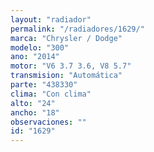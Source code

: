 ```yaml
---
layout: "radiador"
permalink: "/radiadores/1629/"
marca: "Chrysler / Dodge"
modelo: "300"
ano: "2014"
motor: "V6 3.7 3.6, V8 5.7"
transmision: "Automática"
parte: "438330"
clima: "Con clima"
alto: "24"
ancho: "18"
observaciones: ""
id: "1629"
---
```


